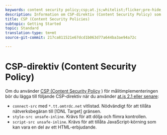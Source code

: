 ```yaml
---
keywords: content security policy;csp;at.js;whitelist;flicker;pre-hide;pre-hiding;prehiding
description: Information om CSP-direktiv (Content Security Policy) som du bör lägga till när du använder Adobe Target på.js 2.1 eller senare.
title: CSP (Content Security Policies)
subtopic: Getting Started
topic: Standard
translation-type: tm+mt
source-git-commit: 217ca811521e67dcd1b063d77a644ba3ae94a72c

---
```



# CSP-direktiv (Content Security Policy)

Om du använder [CSP (Content Security Policy](https://en.wikipedia.org/wiki/Content_Security_Policy) ) för målitimplementeringen bör du lägga till följande CSP-direktiv när du använder [at.js 2.1 eller senare](/help/c-implementing-target/c-implementing-target-for-client-side-web/target-atjs-versions.md):

* `connect-src` med `*.tt.omtrdc.net` vitlistad. Nödvändigt för att tillåta nätverksbegäran till [!DNL Target] gränsen.
* `style-src unsafe-inline`. Krävs för att dölja och flimra kontrollen.
* `script-src unsafe-inline`.  Krävs för att tillåta JavaScript-körning som kan vara en del av ett HTML-erbjudande.
